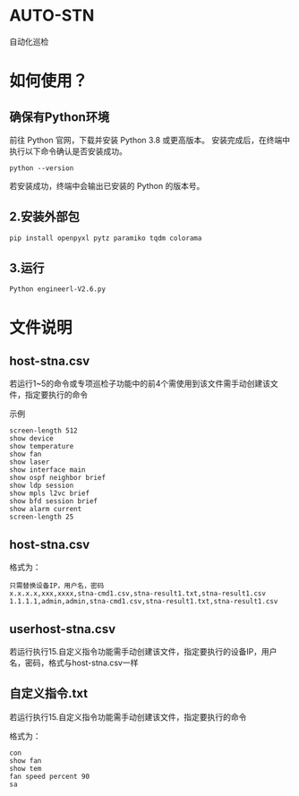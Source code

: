 # AUTO-STN
自动化巡检

# 如何使用？

## 确保有Python环境
前往  Python 官网，下载并安装 Python 3.8 或更高版本。
安装完成后，在终端中执行以下命令确认是否安装成功。

```shell
python --version
```

若安装成功，终端中会输出已安装的 Python 的版本号。


## 2.安装外部包
```bash
pip install openpyxl pytz paramiko tqdm colorama
```

## 3.运行

```
Python engineerl-V2.6.py
```

# 文件说明
## host-stna.csv
若运行1~5的命令或专项巡检子功能中的前4个需使用到该文件需手动创建该文件，指定要执行的命令

示例
```
screen-length 512
show device
show temperature
show fan
show laser
show interface main
show ospf neighbor brief
show ldp session
show mpls l2vc brief
show bfd session brief
show alarm current
screen-length 25
```

## host-stna.csv
格式为：
```
只需替换设备IP，用户名，密码
x.x.x.x,xxx,xxxx,stna-cmd1.csv,stna-result1.txt,stna-result1.csv
1.1.1.1,admin,admin,stna-cmd1.csv,stna-result1.txt,stna-result1.csv
```

## userhost-stna.csv
若运行执行15.自定义指令功能需手动创建该文件，指定要执行的设备IP，用户名，密码，格式与host-stna.csv一样

## 自定义指令.txt
若运行执行15.自定义指令功能需手动创建该文件，指定要执行的命令

格式为：
```
con
show fan
show tem
fan speed percent 90
sa
```
